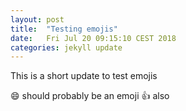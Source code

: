 ```yaml
---
layout: post
title:  "Testing emojis"
date:   Fri Jul 20 09:15:10 CEST 2018
categories: jekyll update
---
```

This is a short update to test emojis

:smile: should probably be an emoji
:+1: also
